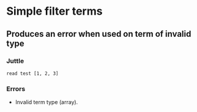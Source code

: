 Simple filter terms
===================

Produces an error when used on term of invalid type
---------------------------------------------------

### Juttle

    read test [1, 2, 3]

### Errors

  * Invalid term type (array).
